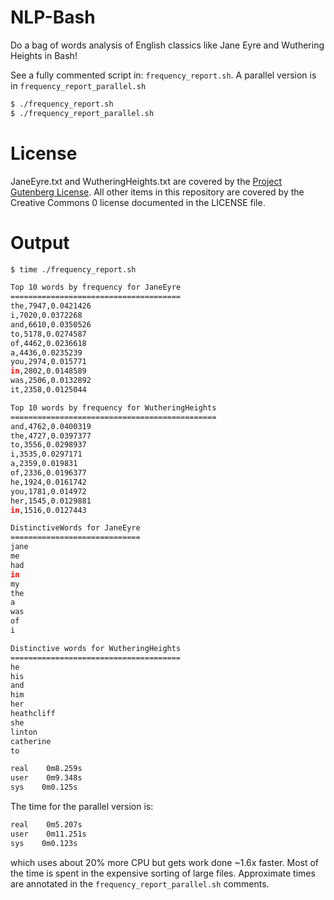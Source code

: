 NLP-Bash
========

Do a bag of words analysis of English classics like Jane Eyre and Wuthering Heights in Bash!

See a fully commented script in: `frequency_report.sh`. A parallel version is in `frequency_report_parallel.sh`

```bash
$ ./frequency_report.sh
$ ./frequency_report_parallel.sh
```

License
=======

JaneEyre.txt and WutheringHeights.txt are covered by the [Project Gutenberg License](https://www.gutenberg.org/wiki/Gutenberg:The_Project_Gutenberg_License).
All other items in this repository are covered by the Creative Commons 0 license documented in the LICENSE file.

Output
======

```bash
$ time ./frequency_report.sh

Top 10 words by frequency for JaneEyre
======================================
the,7947,0.0421426
i,7020,0.0372268
and,6610,0.0350526
to,5178,0.0274587
of,4462,0.0236618
a,4436,0.0235239
you,2974,0.015771
in,2802,0.0148589
was,2506,0.0132892
it,2358,0.0125044

Top 10 words by frequency for WutheringHeights
==============================================
and,4762,0.0400319
the,4727,0.0397377
to,3556,0.0298937
i,3535,0.0297171
a,2359,0.019831
of,2336,0.0196377
he,1924,0.0161742
you,1781,0.014972
her,1545,0.0129881
in,1516,0.0127443

DistinctiveWords for JaneEyre
=============================
jane
me
had
in
my
the
a
was
of
i

Distinctive words for WutheringHeights
======================================
he
his
and
him
her
heathcliff
she
linton
catherine
to

real    0m8.259s
user    0m9.348s
sys    0m0.125s
```

The time for the parallel version is:

```bash
real    0m5.207s
user    0m11.251s
sys    0m0.123s
```

which uses about 20% more CPU but gets work done ~1.6x faster. Most of the time
is spent in the expensive sorting of large files.
Approximate times are annotated in the `frequency_report_parallel.sh` comments.
